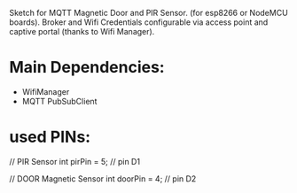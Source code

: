 Sketch for MQTT Magnetic Door and PIR Sensor. (for esp8266 or NodeMCU boards).
Broker and Wifi Credentials configurable via access point and captive portal (thanks to Wifi Manager).

# Main Dependencies:
- WifiManager
- MQTT PubSubClient

# used PINs:

// PIR Sensor
int pirPin = 5; // pin D1

// DOOR Magnetic Sensor
int doorPin = 4; // pin D2


